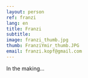 ```yaml
---
layout: person
ref: franzi
lang: en
title: Franzi
subtitle: 
image: franzi_thumb.jpg
thumb: FranziYmir_thumb.JPG
email: franzi.kopf@gmail.com
---
```


In the making...
